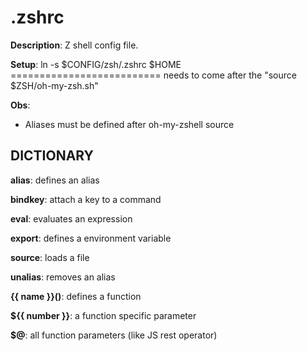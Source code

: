# .zshrc
**Description**: Z shell config file.

**Setup**: ln -s $CONFIG/zsh/.zshrc $HOME
========================== needs to come after the "source $ZSH/oh-my-zsh.sh"

**Obs**:
- Aliases must be defined after oh-my-zshell source

## DICTIONARY
**alias**: defines an alias

**bindkey**: attach a key to a command

**eval**: evaluates an expression

**export**: defines a environment variable

**source**: loads a file

**unalias**: removes an alias

**{{ name }}()**: defines a function

**${{ number }}**: a function specific parameter

**$@**: all function parameters (like JS rest operator)
